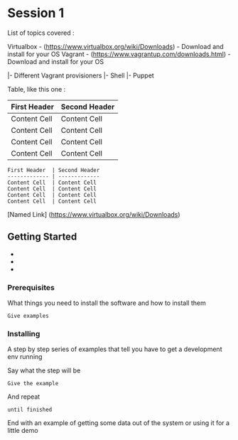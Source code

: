 # Session 1

List of topics covered :


Virtualbox - (https://www.virtualbox.org/wiki/Downloads) - Download and install for your OS
Vagrant - (https://www.vagrantup.com/downloads.html) - Download and install for your OS
        


|- Different Vagrant provisioners
          |- Shell
          |- Puppet

Table, like this one :

First Header  | Second Header
------------- | -------------
Content Cell  | Content Cell
Content Cell  | Content Cell
Content Cell  | Content Cell
Content Cell  | Content Cell

```
First Header  | Second Header
------------- | -------------
Content Cell  | Content Cell
Content Cell  | Content Cell
Content Cell  | Content Cell
Content Cell  | Content Cell
```

[Named Link] (https://www.virtualbox.org/wiki/Downloads)

## Getting Started

-
-
-


### Prerequisites

What things you need to install the software and how to install them

```
Give examples
```

### Installing

A step by step series of examples that tell you have to get a development env running

Say what the step will be

```
Give the example
```

And repeat

```
until finished
```

End with an example of getting some data out of the system or using it for a little demo
